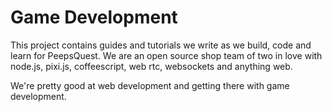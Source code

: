 # Game Development

This project contains guides and tutorials we write as we build, code and learn for PeepsQuest. We are an open
source shop team of two in love with node.js, pixi.js, coffeescript, web rtc, websockets and anything web.

We're pretty good at web development and getting there with game development.

